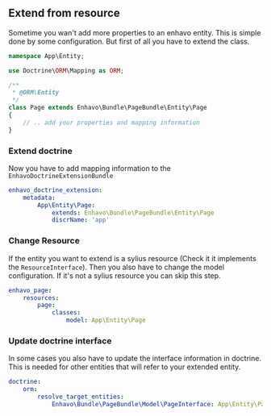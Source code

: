 ##  Extend from resource

Sometime you wan\'t add more properties to an enhavo entity. This is
simple done by some configuration. But first of all you have to extend
the class.

```php
namespace App\Entity;

use Doctrine\ORM\Mapping as ORM;

/**
 * @ORM\Entity
 */
class Page extends Enhavo\Bundle\PageBundle\Entity\Page
{
    // .. add your properties and mapping information
}
```

### Extend doctrine

Now you have to add mapping information to the
`EnhavoDoctrineExtensionBundle`

```yaml
enhavo_doctrine_extension:
    metadata:
        App\Entity\Page:
            extends: Enhavo\Bundle\PageBundle\Entity\Page
            discrName: 'app'
```

### Change Resource

If the entity you want to extend is a sylius resource (Check it it
implements the `ResourceInterface`). Then you also have to change the
model configuration. If it\'s not a sylius resource you can skip this
step.

```yaml
enhavo_page:
    resources:
        page:
            classes:
                model: App\Entity\Page
```

### Update doctrine interface

In some cases you also have to update the interface information in
doctrine. This is needed for other entities that will refer to your
extended entity.

```yaml
doctrine:
    orm:
        resolve_target_entities:
            Enhavo\Bundle\PageBundle\Model\PageInterface: App\Entity\Page
```
